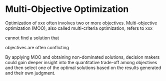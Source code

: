 # Multi-Objective Optimization

 Optimization of xxx often involves two or more objectives. Multi-objective optimization (MOO), also called multi-criteria optimization, refers to xxx

cannot find a solution that 

objectives are often conflicting



By applying MOO and obtaining non-dominated solutions, decision makers could gain deeper insight into the quantitative trade-off among objectives and then select one of the optimal solutions based on the results generated and their own judgment.